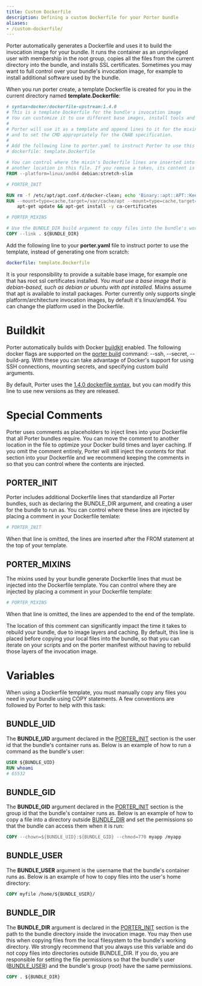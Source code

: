 ```yaml
---
title: Custom Dockerfile
description: Defining a custom Dockerfile for your Porter bundle
aliases:
- /custom-dockerfile/
---
```


Porter automatically generates a Dockerfile and uses it to build the invocation image for your bundle.
It runs the container as an unprivileged user with membership in the root group, copies all the files from the current directory into the bundle, and installs SSL certificates.
Sometimes you may want to full control over your bundle's invocation image, for example to install additional software used by the bundle.

When you run porter create, a template Dockerfile is created for you in the current directory named **template.Dockerfile**:

```Dockerfile
# syntax=docker/dockerfile-upstream:1.4.0
# This is a template Dockerfile for the bundle's invocation image
# You can customize it to use different base images, install tools and copy configuration files.
#
# Porter will use it as a template and append lines to it for the mixins
# and to set the CMD appropriately for the CNAB specification.
#
# Add the following line to porter.yaml to instruct Porter to use this template
# dockerfile: template.Dockerfile

# You can control where the mixin's Dockerfile lines are inserted into this file by moving the "# PORTER_*" tokens
# another location in this file. If you remove a token, its content is appended to the end of the Dockerfile.
FROM --platform=linux/amd64 debian:stretch-slim

# PORTER_INIT

RUN rm -f /etc/apt/apt.conf.d/docker-clean; echo 'Binary::apt::APT::Keep-Downloaded-Packages "true";' > /etc/apt/apt.conf.d/keep-cache
RUN --mount=type=cache,target=/var/cache/apt --mount=type=cache,target=/var/lib/apt \
    apt-get update && apt-get install -y ca-certificates

# PORTER_MIXINS

# Use the BUNDLE_DIR build argument to copy files into the bundle's working directory
COPY --link . ${BUNDLE_DIR}
```

Add the following line to your **porter.yaml** file to instruct porter to use the template, instead of generating one from scratch:

```yaml
dockerfile: template.Dockerfile
```

It is your responsibility to provide a suitable base image, for example one that has root ssl certificates installed. 
*You must use a base image that is debian-based, such as debian or ubuntu with apt installed.*
Mixins assume that apt is available to install packages.
Porter currently only supports single platform/architecture invocation images, by default it's linux/amd64.
You can change the platform used in the Dockerfile.

# Buildkit

Porter automatically builds with Docker [buildkit] enabled.
The following docker flags are supported on the [porter build] command: \--ssh, \--secret, \--build-arg.
With these you can take advantage of Docker's support for using SSH connections, mounting secrets, and specifying custom build arguments.

By default, Porter uses the [1.4.0 dockerfile syntax](https://docs.docker.com/engine/reference/builder/#syntax), but you can modify this line to use new versions as they are released.

[buildkit]: https://docs.docker.com/develop/develop-images/build_enhancements/
[porter build]: /cli/porter_build/

# Special Comments 
Porter uses comments as placeholders to inject lines into your Dockerfile that all Porter bundles require.
You can move the comment to another location in the file to optimize your Docker build times and layer caching.
If you omit the comment entirely, Porter will still inject the contents for that section into your Dockerfile and we recommend keeping the comments in so that you can control where the contents are injected.

## PORTER_INIT

Porter includes additional Dockerfile lines that standardize all Porter bundles, such as declaring the BUNDLE_DIR argument, and creating a user for the bundle to run as. You can control where these lines are injected by placing a comment in your Dockerfile temlate:

```Dockerfile
# PORTER_INIT
```

When that line is omitted, the lines are inserted after the FROM statement at the top of your template.

## PORTER_MIXINS

The mixins used by your bundle generate Dockerfile lines that must be injected into the Dockerfile template.
You can control where they are injected by placing a comment in your Dockerfile template:

```Dockerfile
# PORTER_MIXINS
```

When that line is omitted, the lines are appended to the end of the template.

The location of this comment can significantly impact the time it takes to rebuild your bundle, due to image layers and caching.
By default, this line is placed before copying your local files into the bundle, so that you can iterate on your scripts and on the porter manifest without having to rebuild those layers of the invocation image.


# Variables

When using a Dockerfile template, you must manually copy any files you need in your bundle using COPY statements.
A few conventions are followed by Porter to help with this task:

## BUNDLE_UID

The **BUNDLE_UID** argument declared in the [PORTER_INIT](#porter_init) section is the user id that the bundle's container runs as.
Below is an example of how to run a command as the bundle's user:

```Dockerfile
USER ${BUNDLE_UID}
RUN whoami
# 65532
```

## BUNDLE_GID

The **BUNDLE_GID** argument declared in the [PORTER_INIT](#porter_init) section is the group id that the bundle's container runs as.
Below is an example of how to copy a file into a directory outside [BUNDLE_DIR](#bundle_dir) and set the permissions so that the bundle can access them when it is run:

```Dockerfile
COPY --chown=${BUNDLE_UID}:${BUNDLE_GID} --chmod=770 myapp /myapp
```

## BUNDLE_USER

The **BUNDLE_USER** argument is the username that the bundle's container runs as.
Below is an example of how to copy files into the user's home directory:

```Dockerfile
COPY myfile /home/${BUNDLE_USER}/
```

## BUNDLE_DIR

The **BUNDLE_DIR** argument is declared in the [PORTER_INIT](#porter_init) section is the path to the bundle directory inside the invocation image.
You may then use this when copying files from the local filesystem to the bundle's working directory.
We strongly recommend that you always use this variable and do not copy files into directories outside BUNDLE_DIR.
If you do, you are responsible for setting the file permissions so that the bundle's user ([BUNDLE_USER](#bundle_user)) and the bundle's group (root) have the same permissions.

```Dockerfile
COPY . ${BUNDLE_DIR}
```


[Buildkit]: https://docs.docker.com/develop/develop-images/build_enhancements/
[experimental]: /configuration/#experimental-feature-flags
[build-drivers]: /configuration/#build-drivers
